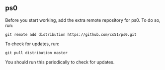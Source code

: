 
## ps0




Before you start working, add the extra remote repository for ps0. To do so, run:

`git remote add distribution https://github.com/cs51/ps0.git`

To check for updates, run:

`git pull distribution master`

You should run this periodically to check for updates.

